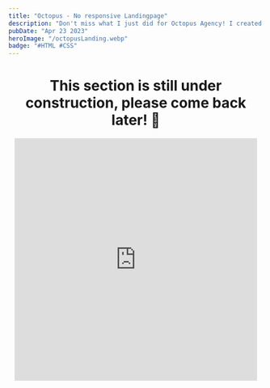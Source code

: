 ```yaml
---
title: "Octopus - No responsive Landingpage"
description: "Don't miss what I just did for Octopus Agency! I created an impressive landing page that explains the importance of SEO for websites. It's a true work of art! Come take a look and discover how they can help you improve the performance of your website."
pubDate: "Apr 23 2023"
heroImage: "/octopusLanding.webp"
badge: "#HTML #CSS"
---
```

<center>
<h1>This section is still under construction, please come back later! 🫥</h1>
<iframe src="https://gifer.com/embed/Ao" width=480 height=480.000 frameBorder="0" allowFullScreen></iframe>
</center>
<!-- Insertar video aquí-->